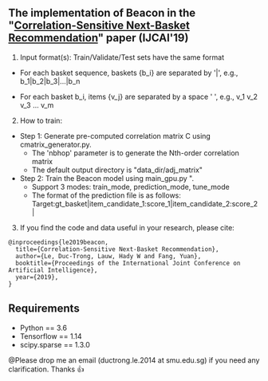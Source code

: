 ## The implementation of Beacon in the "[Correlation-Sensitive Next-Basket Recommendation](https://www.ijcai.org/proceedings/2019/0389.pdf)" paper (IJCAI'19)


1. Input format(s): Train/Validate/Test sets have the same format

 - For each basket sequence, baskets {b_i} are separated by '|', e.g., b_1|b_2|b_3|...|b_n

 - For each basket b_i, items {v_j} are separated by a space ' ', e.g., v_1 v_2 v_3 ... v_m

2. How to train:
 - Step 1: Generate pre-computed correlation matrix C using cmatrix_generator.py. 
     + The 'nbhop' parameter is to generate the Nth-order correlation matrix
     + The default output directory is "data_dir/adj_matrix"
 - Step 2: Train the Beacon model using main_gpu.py ".
     + Support 3 modes: train_mode, prediction_mode, tune_mode
     + The format of the prediction file is as follows: 
       Target:gt_basket|item_candidate_1:score_1|item_candidate_2:score_2|

3. If you find the code and data useful in your research, please cite:

```
@inproceedings{le2019beacon,
  title={Correlation-Sensitive Next-Basket Recommendation},
  author={Le, Duc-Trong, Lauw, Hady W and Fang, Yuan},
  booktitle={Proceedings of the International Joint Conference on Artificial Intelligence},
  year={2019},
}
```

## Requirements

- Python == 3.6
- Tensorflow == 1.14
- scipy.sparse == 1.3.0

@Please drop me an email (ductrong.le.2014 at smu.edu.sg) if you need any clarification. Thanks :+1:
